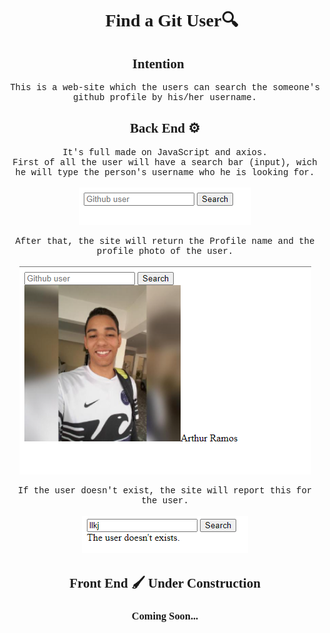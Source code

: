 <h1 align="center" style="font-family:fantasy">🔎Find a Git User🔍</h1>

<h2 align="center" style="font-family: cursive">Intention 💭</h1>
<p align="center" style="font-family:'Courier New', Courier, monospace">This is a web-site which the users can search the someone's github profile by his/her username.</p>

<h2 align="center" style="font-family: cursive">Back End ⚙️</h1>

<p align="center" style="font-family:'Courier New', Courier, monospace">It's full made on JavaScript and axios.</br>
First of all the user will have a search bar (input), wich he will type the person's username who he is looking for.</br></br>
<img src = "./imgs/Capturar.PNG"> 
</p>

<p align="center" style="font-family:'Courier New', Courier, monospace"> After that, the site will return the Profile name and the profile photo of the user.</br></br>
<img src = "./imgs/Capturar2.PNG">
</p>

<p align="center" style="font-family:'Courier New', Courier, monospace"> If the user doesn't exist, the site will report this for the user.</br></br>
<img src = "./imgs/Capturar3.PNG">
</p>
<h2 align="center" style="font-family: cursive">🚧 Front End 🖌️ Under Construction 🚧 </h1>
<h3 align="center" style="font-family: cursive">Coming Soon... </h2>










